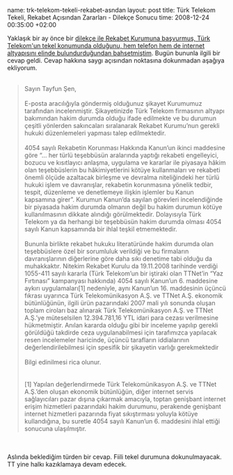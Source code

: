 name: trk-telekom-tekeli-rekabet-asndan
layout: post
title: Türk Telekom Tekeli, Rekabet Açısından Zararları - Dilekçe Sonucu
time: 2008-12-24 00:35:00 +02:00

Yaklaşık bir ay önce bir <a href="http://blog.tayfunsen.com/2008/11/dileke.html">dilekçe ile Rekabet Kurumuna başvurmuş, Türk Telekom'un tekel konumunda olduğunu, hem telefon hem de internet altyapısını elinde bulundurduğundan bahsetmiştim</a>. Bugün bununla ilgili bir cevap geldi. Cevap hakkına saygı açısından noktasına dokunmadan aşağıya ekliyorum.<br /><br /><blockquote>Sayın Tayfun Şen,<br /><br />E-posta aracılığıyla göndermiş olduğunuz şikayet Kurumumuz tarafından incelenmiştir. Şikayetinizde Türk Telekom firmasının altyapı bakımından hakim durumda olduğu ifade edilmekte ve bu durumun çeşitli yönlerden sakıncaları sıralanarak Rekabet Kurumu’nun gerekli hukuki düzenlemeleri yapması talep edilmektedir.<br /><br /> 4054 sayılı Rekabetin Korunması Hakkında Kanun’un ikinci maddesine göre “… her türlü teşebbüsün aralarında yaptığı rekabeti engelleyici, bozucu ve kısıtlayıcı anlaşma, uygulama ve kararlar ile piyasaya hâkim olan teşebbüslerin bu hâkimiyetlerini kötüye kullanmaları ve rekabeti önemli ölçüde azaltacak birleşme ve devralma niteliğindeki her türlü hukuki işlem ve davranışlar, rekabetin korunmasına yönelik tedbir, tespit, düzenleme ve denetlemeye ilişkin işlemler bu Kanun kapsamına girer”. Kurumun Kanun’da sayılan görevleri incelendiğinde bir piyasada hakim durumda olmanın değil bu hakim durumun kötüye kullanılmasının dikkate alındığı görülmektedir. Dolayısıyla Türk Telekom ya da herhangi bir teşebbüsün hakim durumda olması 4054 sayılı Kanun kapsamında bir ihlal teşkil etmemektedir.<br /><br />Bununla birlikte rekabet hukuku literatüründe hakim durumda olan teşebbüslere özel bir sorumluluk verildiği ve bu firmaların davranışlarının diğerlerine göre daha sıkı denetime tabi olduğu da muhakkaktır. Nitekim Rekabet Kurulu da 19.11.2008 tarihinde verdiği 1055-411 sayılı kararla (Türk Telekom’un bir iştiraki olan TTNet’in “Yaz Fırtınası” kampanyası hakkında) 4054 sayılı Kanun’un 6. maddesine aykırı uygulamaları[1] nedeniyle, aynı Kanun’un 16. maddesinin üçüncü fıkrası uyarınca Türk Telekomünikasyon A.Ş. ve TTNet A.Ş. ekonomik bütünlüğünün, ilgili ürün pazarındaki 2007 mali yılı sonunda oluşan toplam ciroları baz alınarak Türk Telekomünikasyon A.Ş. ve TTNet A.Ş.’ye müteselsilen 12.394.781,16 YTL idari para cezası verilmesine hükmetmiştir. Anılan kararda olduğu gibi bir inceleme yapılıp gerekli görüldüğü takdirde ceza uygulanabilmesi için tarafımızca yapılacak resen incelemeler haricinde, üçüncü tarafların iddialarının değerlendirilebilmesi için spesifik bir şikayetin varlığı gerekmektedir<br /><br />Bilgi edinilmesi rica olunur.<br /><br /><br />[1] Yapılan değerlendirmede Türk Telekomünikasyon A.Ş. ve TTNet A.Ş.’den oluşan ekonomik bütünlüğün, diğer internet servis sağlayıcıları pazar dışına çıkarmak amacıyla, toptan genişbant internet erişim hizmetleri pazarındaki hakim durumunu, perakende genişbant internet hizmetleri pazarında fiyat sıkıştırması yoluyla kötüye kullandığına, bu suretle 4054 sayılı Kanun’un 6. maddesini ihlal ettiği sonucuna ulaşılmıştır.</blockquote><br /><br />Aslında beklediğim türden bir cevap. Fiili tekel durumuna dokunulmayacak. TT yine halkı kazıklamaya devam edecek.
